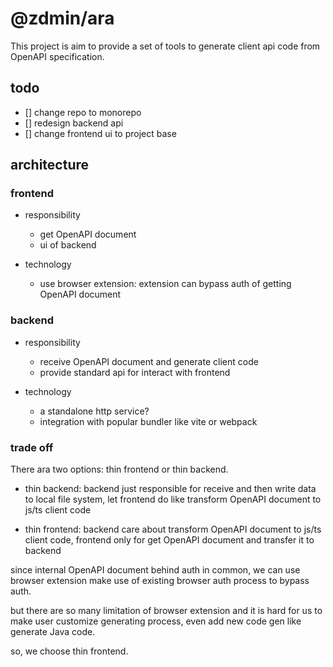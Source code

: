 # @zdmin/ara

This project is aim to provide a set of tools to generate client api code from OpenAPI specification.

## todo

- [] change repo to monorepo
- [] redesign backend api
- [] change frontend ui to project base

## architecture

### frontend

- responsibility
  - get OpenAPI document
  - ui of backend

- technology
  - use browser extension: extension can bypass auth of getting OpenAPI document

### backend

- responsibility
  - receive OpenAPI document and generate client code
  - provide standard api for interact with frontend

- technology
  - a standalone http service?
  - integration with popular bundler like vite or webpack

### trade off

There ara two options: thin frontend or thin backend. 

- thin backend: backend just responsible for receive and then write data to local file system, let frontend do like transform OpenAPI document to js/ts client code

- thin frontend: backend care about transform OpenAPI document to js/ts client code, frontend only for get OpenAPI document and transfer it to backend

since internal OpenAPI document behind auth in common, we can use browser extension make use of existing browser auth process to bypass auth.

but there are so many limitation of browser extension and it is hard for us to make user customize generating process, even add new code gen like generate Java code.

so, we choose thin frontend. 

